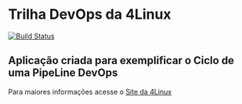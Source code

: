 # Trilha DevOps da 4Linux

<!-- Altere a Flag abaixo com sua URL do Travis -->
[![Build Status](https://travis-ci.org/WBRAZ/DevOpsLab-HelloWorld.svg?branch=master)](https://travis-ci.org/WBRAZ/DevOpsLab-HelloWorld)

## Aplicação criada para exemplificar o Ciclo de uma PipeLine DevOps


Para maiores informações acesse o [Site da 4Linux](https://www.4linux.com.br/cursos/devops)
